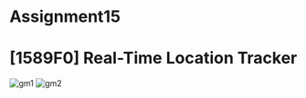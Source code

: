 # Assignment15
# [1589F0] Real-Time Location Tracker

![gm1](https://github.com/probirroy/assignment15/assets/9416408/bb169f32-7446-405f-909d-14c62ecde1ac)
![gm2](https://github.com/probirroy/assignment15/assets/9416408/c0112329-6bc4-4780-8667-381d6c24c30a)
